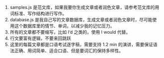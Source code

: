 1. samples.js 是范文库，如果我要你生成文章或者润色文章，请参考范文库的用词标准、写作结构进行写作。
2. database.js 是我自己写的文章数据库，生成文章或者润色文章时，尽可能使用这个数据库里的情节、单词，以减少我的记忆压力。
3. 所有的文章都不要缩写，比如 I‘d 之类的，使用 I would 代替。
4. 行文要富有逻辑，不要来回跳跃
5. 这里的每篇文章都是口语考试逐字稿，需要支持 1.2 min 的演讲，需要保证语法正确、用词简单、适合口语、但是要词汇的保持多样性。